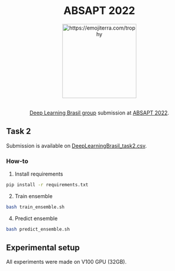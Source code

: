 <br />
<div align="center">
    <h1 align="center">ABSAPT 2022</h1>
    <img src="https://images.emojiterra.com/twitter/v14.0/512px/1f3c6.png" alt="https://emojiterra.com/trophy" width="200">
  
  <br />
 
  <br />
  
  [Deep Learning Brasil group](https://www.linkedin.com/company/inteligencia-artificial-deep-learning-brasil) submission at [ABSAPT 2022](https://sites.google.com/inf.ufpel.edu.br/absapt2022/).
</div>



## Task 2

Submission is available on [DeepLearningBrasil_task2.csv](DeepLearningBrasil_task2.csv).
### How-to
1. Install requirements
```bash
pip install -r requirements.txt
```
2. Train ensemble
```bash
bash train_ensemble.sh
```
4. Predict ensemble
```bash
bash predict_ensemble.sh
```
## Experimental setup
All experiments were made on V100 GPU (32GB).
